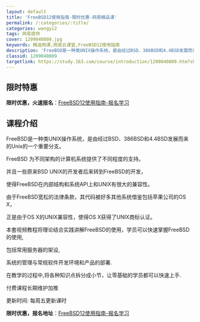 ```yaml
---
layout: default
title: 'FreeBSD12使用指南-限时优惠-网易精品课'
permalink: /:categories/:title/
categories: wangyi2
tags: 网易提供
cover: 1209040809.jpg
keywords: 精选网课,网易云课堂,FreeBSD12使用指南
description: 'FreeBSD是一种类UNIX操作系统，是由经过BSD、386BSD和4.4BSD发展而来的Unix的一个重要分支。Fr'
classid: 1209040809
targetlink: https://study.163.com/course/introduction/1209040809.htm?share=1&shareId=1025206652&utm_campaign=share&utm_medium=iphoneShare&utm_source=&utm_u=1025206652
---
```


## 限时特惠

**限时优惠，火速报名**：[FreeBSD12使用指南-报名学习](https://study.163.com/course/introduction/1209040809.htm?share=1&shareId=1025206652&utm_campaign=share&utm_medium=iphoneShare&utm_source=&utm_u=1025206652)

## 课程介绍

FreeBSD是一种类UNIX操作系统，是由经过BSD、386BSD和4.4BSD发展而来的Unix的一个重要分支。

FreeBSD 为不同架构的计算机系统提供了不同程度的支持。

并且一些原来BSD UNIX的开发者后来转到FreeBSD的开发，

使得FreeBSD在内部结构和系统API上和UNIX有很大的兼容性。

由于FreeBSD宽松的法律条款，其代码被好多其他系统借鉴包括苹果公司的OS X，

正是由于OS X的UNIX兼容性，使得OS X获得了UNIX商标认证。

本套视频教程将理论结合实践讲解FreeBSD的使用，学员可以快速掌握FreeBSD的使用,

包括常用服务器的架设,

系统的管理与常规软件开发环境和产品的部署.

在教学的过程中,将各种知识点拆分成小节，让零基础的学员都可以快速上手.



付费课程长期维护加推

更新时间: 每周五更新课时

**限时优惠，报名地址**：[FreeBSD12使用指南-报名学习](https://study.163.com/course/introduction/1209040809.htm?share=1&shareId=1025206652&utm_campaign=share&utm_medium=iphoneShare&utm_source=&utm_u=1025206652)

